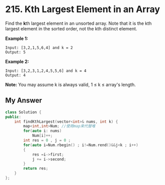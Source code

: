 # 215. Kth Largest Element in an Array

Find the **k**th largest element in an unsorted array. Note that it is the kth largest element in the sorted order, not the kth distinct element.

**Example 1:**

```
Input: [3,2,1,5,6,4] and k = 2
Output: 5
```

**Example 2:**

```
Input: [3,2,3,1,2,4,5,5,6] and k = 4
Output: 4
```

**Note:** 
You may assume k is always valid, 1 ≤ k ≤ array's length.



## My Answer

```c++
class Solution {
public:
    int findKthLargest(vector<int>& nums, int k) {
        map<int,int>Num; //使用map来代替堆
        for(auto i: nums)
            Num[i]++;
        int res = 0 , j = 0 ;
        for(auto i=Num.rbegin() ; i!=Num.rend()&&j<k ; i++)
        {
            res =i->first;
            j += i->second;
        }
        return res;
    }
};
```





